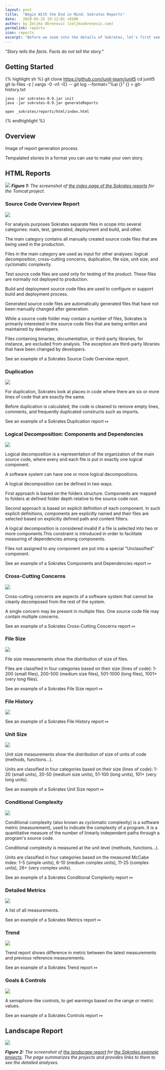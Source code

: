 ```yaml
---
layout: post
title:  "Begin With the End in Mind: Sokrates Reports"
date:   2020-05-25 19:12:01 +0100
author: by Željko Obrenović (zeljkoobrenovic.com)
permalink: reports
icon: reports
excerpt: "Before we zoom into the details of Sokrates, let's first see what insights Sokrates can give you. Sokrates generates several reports, covering system overview, duplication, components, conditional complexity, etc."
---
```


*"Story tells the facts. Facts do not tell the story."*

## Getting Started

{% highlight sh %}
    git clone https://github.com/junit-team/junit5
    cd junit5
    git ls-files -z | xargs -0 -n1 -I{} -- git log --format="%ai {}" {} > git-history.txt

    java -jar sokrates-0.9.jar init
    java -jar sokrates-0.9.jar generateReports

    open _sokrates/reports/html/index.html
{% endhighlight %}

## Overview

Image of report generation process

Tempalated stories
In a format you can use to make your own story.

## HTML Reports

![](assets/images/sokrates/reports-index.png)
***Figure 1:** The screenshot of [the index page of the Sokrates reports](https://d3axxy9bcycpv7.cloudfront.net/java/tomcat/reports/html/index.html) for the Tomcat project.*

### Source Code Overview Report

![](assets/images/icons/overview.svg)

For analysis purposes Sokrates separate files in scope into several categories: main, test, generated, deployment and build, and other.

The main category contains all manually created source code files that are being used in the production.

Files in the main category are used as input for other analyses: logical decomposition, cross-cutting concerns, duplication, file size, unit size, and cyclomatic complexity.

Test source code files are used only for testing of the product. These files are normally not deployed to production.

Build and deployment source code files are used to configure or support build and deployment process.

Generated source code files are automatically generated files that have not been manually changed after generation.

While a source code folder may contain a number of files, Sokrates is primarily interested in the source code files that are being written and maintained by developers.

Files containing binaries, documentation, or third-party libraries, for instance, are excluded from analysis. The exception are third-party libraries that have been changed by developers.

See an example of a Sokrates Source Code Overview report.

### Duplication

![](assets/images/icons/duplication.svg)

For duplication, Sokrates look at places in code where there are six or more lines of code that are exactly the same.

Before duplication is calculated, the code is cleaned to remove empty lines, comments, and frequently duplicated constructs such as imports.

See an example of a Sokrates Duplication report ⤇




### Logical Decomposition: Components and Dependencies

![](assets/images/icons/code_organization.svg)

Logical decomposition is a representation of the organization of the main source code, where every and each file is put in exactly one logical component.

A software system can have one or more logical decompositions.

A logical decomposition can be defined in two ways.

First approach is based on the folders structure. Components are mapped to folders at defined folder depth relative to the source code root.

Second approach is based on explicit definition of each component. In such explicit definitions, components are explicitly named and their files are selected based on explicitly defined path and content filters.

A logical decomposition is considered invalid if a file is selected into two or more components.This constraint is introduced in order to facilitate measuring of dependencies among components.

Files not assigned to any component are put into a special "Unclassified" component.

See an example of a Sokrates Components and Dependencies report ⤇


### Cross-Cutting Concerns

![](assets/images/icons/concerns.svg)

Cross-cutting concerns are aspects of a software system that cannot be cleanly decomposed from the rest of the system.

A single concern may be present in multiple files. One source code file may contain multiple concerns.

See an example of a Sokrates Cross-Cutting Concerns report ⤇


### File Size

![](assets/images/icons/file_size.svg)

File size measurements show the distribution of size of files.

Files are classified in four categories based on their size (lines of code): 1-200 (small files), 200-500 (medium size files), 501-1000 (long files), 1001+ (very long files).

See an example of a Sokrates File Size report ⤇


### File History

![](assets/images/icons/file_history.svg)

See an example of a Sokrates File History report ⤇


### Unit Size

![](assets/images/icons/units.svg)

Unit size measurements show the distribution of size of units of code (methods, functions...).

Units are classified in four categories based on their size (lines of code): 1-20 (small units), 20-50 (medium size units), 51-100 (long units), 101+ (very long units).

See an example of a Sokrates Unit Size report ⤇


### Conditional Complexity

![](assets/images/icons/conditional.svg)

Conditional complexity (also known as cyclomatic complexity) is a software metric (measurement), used to indicate the complexity of a program. It is a quantitative measure of the number of linearly independent paths through a program's source code.

Conditional complexity is measured at the unit level (methods, functions...).

Units are classified in four categories based on the measured McCabe index: 1-5 (simple units), 6-10 (medium complex units), 11-25 (complex units), 26+ (very complex units).

See an example of a Sokrates Conditional Complexity report ⤇


### Detailed Metrics

![](assets/images/icons/metrics.svg)

A list of all measurements.

See an example of a Sokrates Metrics report ⤇



### Trend

![](assets/images/icons/trend.svg)

Trend report shows difference in metric between the latest measurements and previous reference measurements.

See an example of a Sokrates Trend report ⤇


### Goals & Controls

![](assets/images/icons/goal.svg)

A semaphore-like controls, to get warnings based on the range or metric values.

See an example of a Sokrates Controls report ⤇


## Landscape Report

![](assets/images/sokrates/reports-landscape.png)

***Figure 2:** The screenshot of [the landscape report](https://d3axxy9bcycpv7.cloudfront.net/_sokrates_landscape/index.html)  for [the Sokrates example projects](https://sokrates.dev). The page summarizes the projects and provides links to them to see the detailed analyses.*
